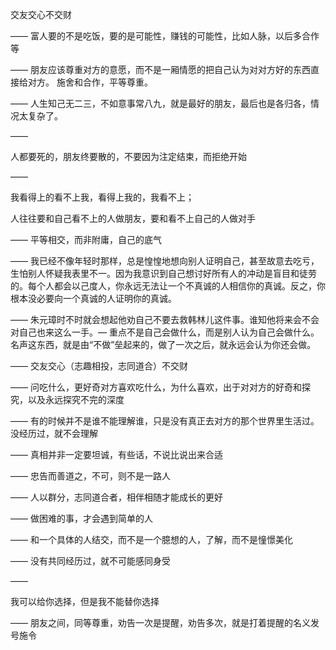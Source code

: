 交友交心不交财

——
富人要的不是吃饭，要的是可能性，赚钱的可能性，比如人脉，以后多合作等

——
朋友应该尊重对方的意愿，而不是一厢情愿的把自己认为对对方好的东西直接给对方。
施舍和合作，平等尊重。

——
人生知己无二三，不如意事常八九，就是最好的朋友，最后也是各归各，情况太复杂了。

——

人都要死的，朋友终要散的，不要因为注定结束，而拒绝开始

——

我看得上的看不上我，看得上我的，我看不上；

人往往要和自己看不上的人做朋友，要和看不上自己的人做对手

——
平等相交，而非附庸，自己的底气

——
我已经不像年轻时那样，总是惶惶地想向别人证明自己，甚至故意去吃亏，生怕别人怀疑我表里不一。因为我意识到自己想讨好所有人的冲动是盲目和徒劳的。每个人都会以己度人，你永远无法让一个不真诚的人相信你的真诚。反之，你根本没必要向一个真诚的人证明你的真诚。

——
朱元璋时不时就会想起他劝自己不要去救韩林儿这件事。谁知他将来会不会对自己也来这么一手。— 重点不是自己会做什么，而是别人认为自己会做什么。名声这东西，就是由“不做”垒起来的，做了一次之后，就永远会认为你还会做。

——
交友交心（志趣相投，志同道合）不交财

——
问吃什么，更好奇对方喜欢吃什么，为什么喜欢，出于对对方的好奇和探究，以及永远探究不完的深度

——
有的时候并不是谁不能理解谁，只是没有真正去对方的那个世界里生活过。
没经历过，就不会理解

——
真相并非一定要坦诚，有些话，不说比说出来合适

——
忠告而善道之，不可，则不是一路人

——
人以群分，志同道合者，相伴相随才能成长的更好

——
做困难的事，才会遇到简单的人

——
和一个具体的人结交，而不是一个臆想的人，了解，而不是憧憬美化

——
没有共同经历过，就不可能感同身受

——

我可以给你选择，但是我不能替你选择

——
朋友之间，同等尊重，劝告一次是提醒，劝告多次，就是打着提醒的名义发号施令

